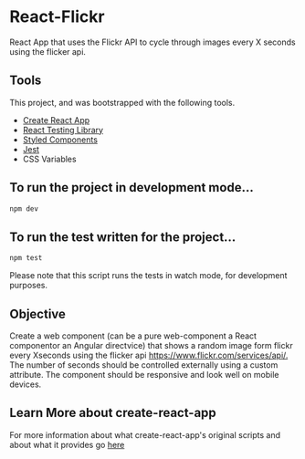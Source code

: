 # React-Flickr
React App that uses the Flickr API to cycle through images every X seconds using the flicker api.

## Tools

This project, and was bootstrapped with the following tools. 


- [Create React App](https://github.com/facebook/create-react-app)
- [React Testing Library](https://testing-library.com/)
- [Styled Components](https://www.styled-components.com/)
- [Jest](https://jestjs.io/)
- CSS Variables


## To run the project in development mode...

```sh
npm dev
```

## To run the test written for the project...

```sh
npm test
```

Please note that this script runs the tests in watch mode, for development purposes.

## Objective

Create a​ ​web​ ​component​ ​(can​ ​be​ ​a​ ​pure​ ​web-component​ ​a​ ​React​ ​component​ ​or​ ​an​ ​Angular​ ​directvice) that​ ​shows​ ​a​ ​random​ ​image​ ​form​ ​flickr​ ​every​ ​X​ ​seconds​ ​using​ ​the​ ​flicker​ ​api https://www.flickr.com/services/api/​.​ ​The​ ​number​ ​of​ ​seconds​ ​should​ ​be​ ​controlled​ ​externally using​ ​a​ ​custom​ ​attribute. The​ ​component​ ​should​ ​be​ ​responsive​ ​and​ ​look​ ​well​ ​on​ ​mobile​ ​devices. 

## Learn More about create-react-app

For more information about what create-react-app's original scripts and about what it provides go [here](./docs/cra.md)

